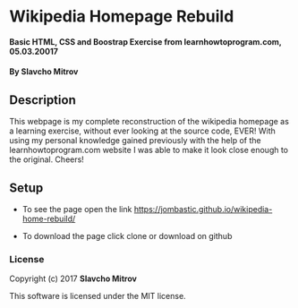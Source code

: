 # Wikipedia Homepage Rebuild

#### Basic HTML, CSS and Boostrap Exercise from learnhowtoprogram.com, 05.03.20017

#### By Slavcho Mitrov

## Description

This webpage is my complete reconstruction of the wikipedia homepage as a learning exercise, without ever looking at the source code, EVER! With using my personal knowledge gained previously with the help of the learnhowtoprogram.com website I was able to make it look close enough to the original. Cheers!

## Setup

* To see the page open the link https://jombastic.github.io/wikipedia-home-rebuild/

* To download the page click clone or download on github

### License

Copyright (c) 2017 **Slavcho Mitrov**

This software is licensed under the MIT license.
